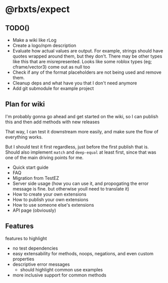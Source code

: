 # @rbxts/expect

## TODO()

- Make a wiki like rLog
- Create a logo/npm description
- Evaluate how actual values are output. For example, strings should have quotes wrapped around them, but they don't. There may be other types like this
that are misrepresented. Looks like some roblox types (eg; cframe/vector3) come out as null too
- Check if any of the format placeholders are not being used and remove them.
- Cleanup deps and what have you that I don't need anymore
- Add git submodule for example project

## Plan for wiki

I'm probably gonna go ahead and get started on the wiki, so I can publish this and then add methods with new releases

That way, I can test it downstream more easily, and make sure the flow of everything works.

But I should test it first regardless, just before the first publish that is.
Should also implement `match` and `deep-equal` at least first, since that was one of the main driving points for me.

- Quick start guide
- FAQ
- Migration from TestEZ
- Server side usage (how you can use it, and propogating the error message is fine. but otherwise youll need to translate it)
- How to create your own extensions
- How to publish your own extensions
- How to use someone else's extensions
- API page (obviously)

## Features

features to highlight

- no test dependencies
- easy extensability for methods, noops, negations, and even custom properties
- descriptive error messages
  - should highlight common use examples
- more inclusive support for common methods

